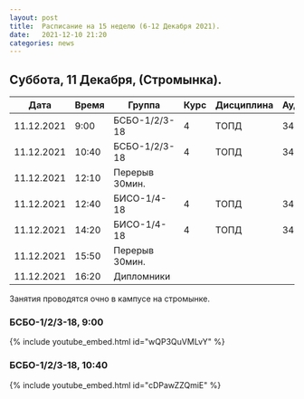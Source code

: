 ```yaml
---
layout: post
title:  Расписание на 15 неделю (6-12 Декабря 2021).
date:   2021-12-10 21:20
categories: news
---
```


## Суббота, 11 Декабря, (Стромынка).

| Дата          | Время   | Группа        | Курс | Дисциплина  | Аудитория | Материалы |
| ------------- | ------- | ------------- | ---- | ----------- | --------- | --------- |
|11.12.2021     | 9:00    |БСБО-1/2/3-18  |4     |ТОПД         |   348     |[NLMS](https://colab.research.google.com/drive/180uvgk9UsYGYSmjggMDX1sWr5exZpZs2?usp=sharing)|
|11.12.2021     |10:40    |БСБО-1/2/3-18  |4     |ТОПД         |   348     |           |
|11.12.2021     |12:10    |Перерыв 30мин. |      |             |           |           |
|11.12.2021     |12:40    |БИСО-1/4-18    |4     |ТОПД         |   348     |[NLMS](https://colab.research.google.com/drive/180uvgk9UsYGYSmjggMDX1sWr5exZpZs2?usp=sharing)|
|11.12.2021     |14:20    |БИСО-1/4-18    |4     |ТОПД         |   348     |           |
|11.12.2021     |15:50    |Перерыв 30мин. |      |             |           |           |
|11.12.2021     |16:20    |Дипломники     |      |             |           |           |

Занятия проводятся очно в кампусе на стромынке.

### БСБО-1/2/3-18,  9:00
{% include youtube_embed.html id="wQP3QuVMLvY" %}

### БСБО-1/2/3-18,  10:40
{% include youtube_embed.html id="cDPawZZQmiE" %}
